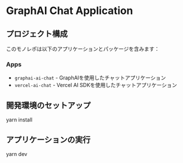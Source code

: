 # GraphAI Chat Application

## プロジェクト構成

このモノレポは以下のアプリケーションとパッケージを含みます：

### Apps
- `graphai-ai-chat` - GraphAIを使用したチャットアプリケーション
- `vercel-ai-chat` - Vercel AI SDKを使用したチャットアプリケーション

## 開発環境のセットアップ
yarn install

## アプリケーションの実行
yarn dev

